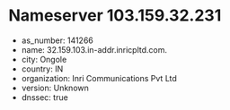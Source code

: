 # Nameserver 103.159.32.231

* as_number: 141266
* name: 32.159.103.in-addr.inricpltd.com.
* city: Ongole
* country: IN
* organization: Inri Communications Pvt Ltd
* version: Unknown
* dnssec: true
